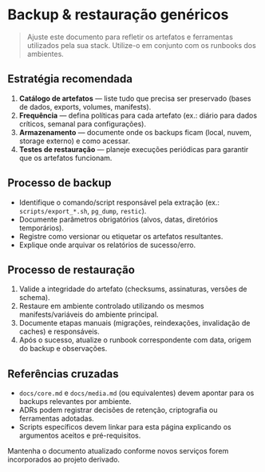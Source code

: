 # Backup & restauração genéricos

> Ajuste este documento para refletir os artefatos e ferramentas utilizados pela sua stack. Utilize-o em conjunto com os runbooks dos ambientes.

## Estratégia recomendada

1. **Catálogo de artefatos** — liste tudo que precisa ser preservado (bases de dados, exports, volumes, manifests).
2. **Frequência** — defina políticas para cada artefato (ex.: diário para dados críticos, semanal para configurações).
3. **Armazenamento** — documente onde os backups ficam (local, nuvem, storage externo) e como acessar.
4. **Testes de restauração** — planeje execuções periódicas para garantir que os artefatos funcionam.

## Processo de backup

- Identifique o comando/script responsável pela extração (ex.: `scripts/export_*.sh`, `pg_dump`, `restic`).
- Documente parâmetros obrigatórios (alvos, datas, diretórios temporários).
- Registre como versionar ou etiquetar os artefatos resultantes.
- Explique onde arquivar os relatórios de sucesso/erro.

## Processo de restauração

1. Valide a integridade do artefato (checksums, assinaturas, versões de schema).
2. Restaure em ambiente controlado utilizando os mesmos manifests/variáveis do ambiente principal.
3. Documente etapas manuais (migrações, reindexações, invalidação de caches) e responsáveis.
4. Após o sucesso, atualize o runbook correspondente com data, origem do backup e observações.

## Referências cruzadas

- `docs/core.md` e `docs/media.md` (ou equivalentes) devem apontar para os backups relevantes por ambiente.
- ADRs podem registrar decisões de retenção, criptografia ou ferramentas adotadas.
- Scripts específicos devem linkar para esta página explicando os argumentos aceitos e pré-requisitos.

Mantenha o documento atualizado conforme novos serviços forem incorporados ao projeto derivado.
